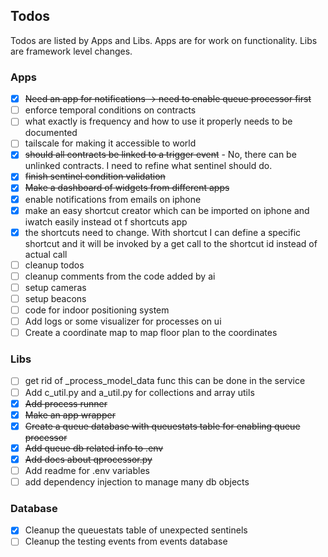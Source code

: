 ## Todos

Todos are listed by Apps and Libs. Apps are for work on functionality. Libs are framework level changes.

### Apps

* [X] ~~Need an app for notifications -> need to enable queue processor first~~
* [ ] enforce temporal conditions on contracts
* [ ] what exactly is frequency and how to use it properly needs to be documented
* [ ] tailscale for making it accessible to world
* [X] ~~should all contracts be linked to a trigger event~~ - No, there can be unlinked contracts. I need to refine what
  sentinel should do.
* [X] ~~finish sentinel condition validation~~
* [X] ~~Make a dashboard of widgets from different apps~~
* [x] enable notifications from emails on iphone
* [x] make an easy shortcut creator which can be imported on iphone and iwatch easily instead ot
  f shortcuts app
* [x] the shortcuts need to change. With shortcut I can define a specific shortcut and it will be invoked by a get call
  to the shortcut id instead of actual call
* [ ] cleanup todos
* [ ] cleanup comments from the code added by ai
* [ ] setup cameras
* [ ] setup beacons
* [ ] code for indoor positioning system
* [ ] Add logs or some visualizer for processes on ui
* [ ] Create a coordinate map to map floor plan to the coordinates

### Libs
* [ ] get rid of _process_model_data func this can be done in the service
* [ ] Add c_util.py and a_util.py for collections and array utils
* [X] ~~Add process runner~~
* [X] ~~Make an app wrapper~~
* [X] ~~Create a queue database with queuestats table for enabling queue processor~~
* [X] ~~Add queue db related info to .env~~
* [X] ~~Add docs about qprocessor.py~~
* [ ] Add readme for .env variables
* [ ] add dependency injection to manage many db objects

### Database

* [x] Cleanup the queuestats table of unexpected sentinels
* [ ] Cleanup the testing events from events database
